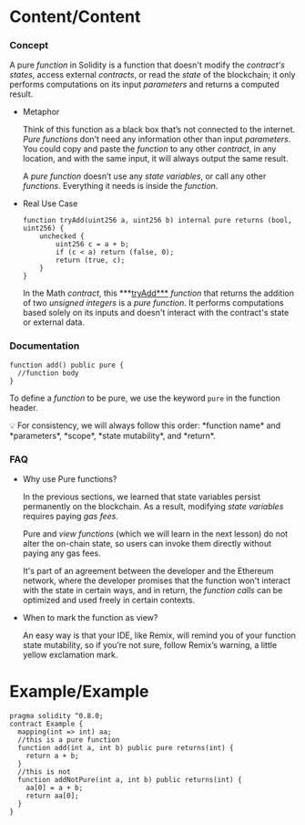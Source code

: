 # Content/Content

### Concept

A pure *function* in Solidity is a function that doesn't modify the *contract's states*, access external *contracts*, or read the *state* of the blockchain; it only performs computations on its input *parameters* and returns a computed result.

- Metaphor
    
    Think of this function as a black box that’s not connected to the internet. *Pure functions* don’t need any information other than input *parameters*. You could copy and paste the *function* to any other *contract*, in any location, and with the same input, it will always output the same result. 
    
    A *pure function* doesn’t use any *state variables*, or call any other *functions*. Everything it needs is inside the *function*. 
    
- Real Use Case
    
    ```solidity
    function tryAdd(uint256 a, uint256 b) internal pure returns (bool, uint256) {
        unchecked {
            uint256 c = a + b;
            if (c < a) return (false, 0);
            return (true, c);
        }
    }
    ```
    
    In the Math *contract*, this ***[tryAdd***](https://github.com/OpenZeppelin/openzeppelin-contracts/blob/9ef69c03d13230aeff24d91cb54c9d24c4de7c8b/contracts/utils/math/Math.sol#L25-L31) *function* that returns the addition of two *unsigned integers* is a *pure function*. It performs computations based solely on its inputs and doesn't interact with the contract's state or external data.
    

### Documentation

```solidity
function add() public pure {
  //function body 
}
```

To define a *function* to be pure, we use the keyword `pure` in the function header.

<aside>
💡 For consistency, we will always follow this order: *function name* and *parameters*, *scope*, *state mutability*, and *return*.

</aside>

### FAQ

- Why use Pure functions?
    
    In the previous sections, we learned that state variables persist permanently on the blockchain. As a result, modifying *state variables* requires paying *gas fees.* 
    
    Pure and *view functions* (which we will learn in the next lesson) do not alter the on-chain state, so users can invoke them directly without paying any gas fees.
    
    It's part of an agreement between the developer and the Ethereum network, where the developer promises that the function won't interact with the state in certain ways, and in return, the *function calls* can be optimized and used freely in certain contexts.
    
- When to mark the function as view?
    
    An easy way is that your IDE, like Remix, will remind you of your function state mutability, so if you’re not sure, follow Remix’s warning, a little yellow exclamation mark. 
    

# Example/Example

```solidity
pragma solidity ^0.8.0;
contract Example {
  mapping(int => int) aa;
  //this is a pure function
  function add(int a, int b) public pure returns(int) {
    return a + b;
  }
  //this is not 
  function addNotPure(int a, int b) public returns(int) {
    aa[0] = a + b;
    return aa[0];
  }
}
```

